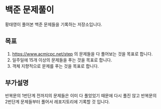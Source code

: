# 백준 문제풀이
황태영이 풀어본 백준 문제들을 기록하는 저장소입니다.

## 목표
1. https://www.acmicpc.net/step 의 문제들을 다 풀어보는 것을 목표로 합니다.
2. 일주일에 15개 이상의 문제들을 푸는 것을 목표로 합니다.
3. 객체 지향적으로 문제를 푸는 것을 목표로 합니다.

## 부가설명
반복문의 1번단계 전까지의 문제들은 이미 다 풀었었기 때문에 다시 풀진 않고 
반복문의 2번단계 문제들부터 풀어서 레포지토리에 기록할 것 입니다.
